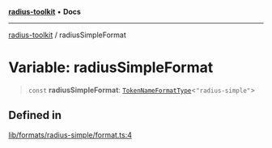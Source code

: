 [**radius-toolkit**](../README.md) • **Docs**

***

[radius-toolkit](../globals.md) / radiusSimpleFormat

# Variable: radiusSimpleFormat

> `const` **radiusSimpleFormat**: [`TokenNameFormatType`](../type-aliases/TokenNameFormatType.md)\<`"radius-simple"`\>

## Defined in

[lib/formats/radius-simple/format.ts:4](https://github.com/rangle/radius-token-tango/blob/0fa25351e79af51a833bcebadbd83e27a9791a4f/packages/radius-toolkit/src/lib/formats/radius-simple/format.ts#L4)
